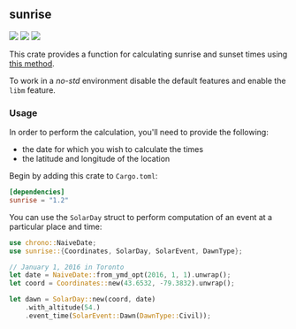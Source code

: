 ## sunrise

[![](https://img.shields.io/crates/l/sunrise)][license]
[![](https://img.shields.io/crates/v/sunrise)][crate]
[![](https://img.shields.io/docsrs/sunrise)][docs]

This crate provides a function for calculating sunrise and sunset times using [this method](https://en.wikipedia.org/wiki/Sunrise_equation#Complete_calculation_on_Earth).

To work in a *no-std* environment disable the default features and enable the `libm` feature.

### Usage

In order to perform the calculation, you'll need to provide the following:

- the date for which you wish to calculate the times
- the latitude and longitude of the location

Begin by adding this crate to `Cargo.toml`:

```toml
[dependencies]
sunrise = "1.2"
```

You can use the `SolarDay` struct to perform computation of an event at a
particular place and time:

```rust
use chrono::NaiveDate;
use sunrise::{Coordinates, SolarDay, SolarEvent, DawnType};

// January 1, 2016 in Toronto
let date = NaiveDate::from_ymd_opt(2016, 1, 1).unwrap();
let coord = Coordinates::new(43.6532, -79.3832).unwrap();

let dawn = SolarDay::new(coord, date)
    .with_altitude(54.)
    .event_time(SolarEvent::Dawn(DawnType::Civil));
```

[crate]: https://crates.io/crates/sunrise "crates.io"
[docs]: https://docs.rs/sunrise "Documentation"
[license]: http://opensource.org/licenses/MIT "MIT License"
